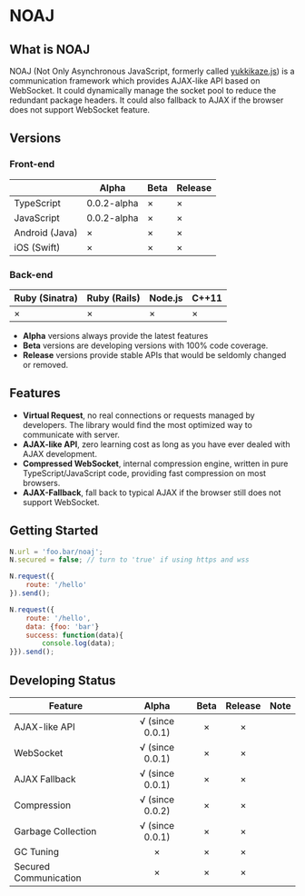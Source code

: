 # NOAJ

## What is NOAJ
NOAJ (Not Only Asynchronous JavaScript, formerly called [yukkikaze.js](https://github.com/dsh0416/yukkikaze.js)) is a communication framework which provides AJAX-like API based on WebSocket. It could dynamically manage the socket pool to reduce the redundant package headers. It could also fallback to AJAX if the browser does not support WebSocket feature.

## Versions

### Front-end

|                | Alpha       | Beta | Release |
| -------------- | ----------- | ---- | ------- |
| TypeScript     | 0.0.2-alpha | ×    | ×       |
| JavaScript     | 0.0.2-alpha | ×    | ×       |
| Android (Java) | ×           | ×    | ×       |
| iOS (Swift)    | ×           | ×    | ×       |

### Back-end

| Ruby (Sinatra) | Ruby (Rails) | Node.js | C++11 |
| -------------- | ------------ | ------- | ----- |
| ×              | ×            | ×       | ×     |

* **Alpha** versions always provide the latest features
* **Beta** versions are developing versions with 100% code coverage.
* **Release** versions provide stable APIs that would be seldomly changed or removed.

## Features

- **Virtual Request**, no real connections or requests managed by developers. The library would find the most optimized way to communicate with server.
- **AJAX-like API**, zero learning cost as long as you have ever dealed with AJAX development.
- **Compressed WebSocket**, internal compression engine, written in pure TypeScript/JavaScript code, providing fast compression on most browsers.
- **AJAX-Fallback**, fall back to typical AJAX if the browser still does not support WebSocket.

## Getting Started

```javascript
N.url = 'foo.bar/noaj';
N.secured = false; // turn to 'true' if using https and wss

N.request({
    route: '/hello'
}).send();

N.request({
    route: '/hello',
    data: {foo: 'bar'}
    success: function(data){
        console.log(data);
}}).send();
```

## Developing Status

| Feature               |      Alpha      | Beta | Release | Note |
| --------------------- | :-------------: | :--: | :-----: | ---: |
| AJAX-like API         | √ (since 0.0.1) |  ×   |    ×    |      |
| WebSocket             | √ (since 0.0.1) |  ×   |    ×    |      |
| AJAX Fallback         | √ (since 0.0.1) |  ×   |    ×    |      |
| Compression           | √ (since 0.0.2) |  ×   |    ×    |      |
| Garbage Collection    | √ (since 0.0.1) |  ×   |    ×    |      |
| GC Tuning             |        ×        |  ×   |    ×    |      |
| Secured Communication |        ×        |  ×   |    ×    |      |

